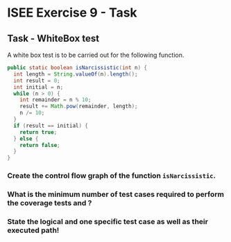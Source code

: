 # ISEE Exercise 9 - Task

## Task - WhiteBox test

A white box test is to be carried out for the following function.

```java
public static boolean isNarcissistic(int n) {
  int length = String.valueOf(n).length();
  int result = 0;
  int initial = n;
  while (n > 0) {
    int remainder = n % 10;
    result += Math.pow(remainder, length);
    n /= 10;
  }
  if (result == initial) {
    return true;
  } else {
    return false;
  }
} 
```

### Create the control flow graph of the function `isNarcissistic`.

### What is the minimum number of test cases required to perform the coverage tests and ?

### State the logical and one specific test case as well as their executed path!
